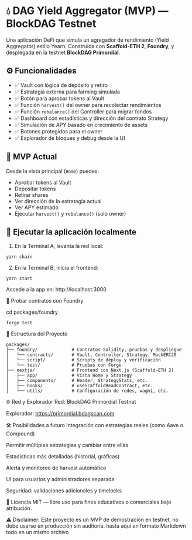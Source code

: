 # 💧 DAG Yield Aggregator (MVP) — BlockDAG Testnet

Una aplicación DeFi que simula un agregador de rendimiento (Yield Aggregator) estilo Yearn. Construida con **Scaffold-ETH 2**, **Foundry**, y desplegada en la testnet **BlockDAG Primordial**.


## ⚙️ Funcionalidades

- ✅ Vault con lógica de depósito y retiro
- ✅ Estrategia externa para farming simulada
- ✅ Botón para aprobar tokens al Vault
- ✅ Función `harvest()` del owner para recolectar rendimientos
- ✅ Función `rebalance()` del Controller para migrar fondos
- ✅ Dashboard con estadísticas y dirección del contrato Strategy
- ✅ Simulación de APY basado en crecimiento de assets
- ✅ Botones protegidos para el owner
- ✅ Explorador de bloques y debug desde la UI

## 🧪 MVP Actual

Desde la vista principal (`Home`) puedes:

- Aprobar tokens al Vault
- Depositar tokens
- Retirar shares
- Ver dirección de la estrategia actual
- Ver APY estimado
- Ejecutar `harvest()` y `rebalance()` (solo owner)

## 🚀 Ejecutar la aplicación localmente

1. En la Terminal A, levanta la red local:

```
yarn chain
```

2. En la Terminal B, inicia el frontend:
```
yarn start
```
Accede a la app en: http://localhost:3000

🧪 Probar contratos con Foundry

cd packages/foundry
```
forge test
```
🧾 Estructura del Proyecto

```
packages/
├── foundry/             # Contratos Solidity, pruebas y despliegue
│   └── contracts/       # Vault, Controller, Strategy, MockERC20
│   └── script/          # Scripts de deploy y verificación
│   └── test/            # Pruebas con Forge
├── nextjs/              # Frontend con Next.js (Scaffold-ETH 2)
│   ├── app/             # Vista Home y Strategy
│   ├── components/      # Header, StrategyStats, etc.
│   ├── hooks/           # useScaffoldReadContract, etc.
│   └── utils/           # Configuración de redes, wagmi, etc.
```

🌐 Red y Explorador
Red: BlockDAG Primordial Testnet

Explorador: https://primordial.bdagscan.com

🛠 Posibilidades a futuro
Integración con estrategias reales (como Aave o Compound)

Permitir múltiples estrategias y cambiar entre ellas

Estadísticas más detalladas (historial, gráficas)

Alerta y monitoreo de harvest automático

UI para usuarios y administradores separada

Seguridad: validaciones adicionales y timelocks


📄 Licencia
MIT — libre uso para fines educativos o comerciales bajo atribución.

⚠️ Disclaimer: Este proyecto es un MVP de demostración en testnet, no debe usarse en producción sin auditoría.
hasta aqui en formato Markdown
todo en un mismo archivo
